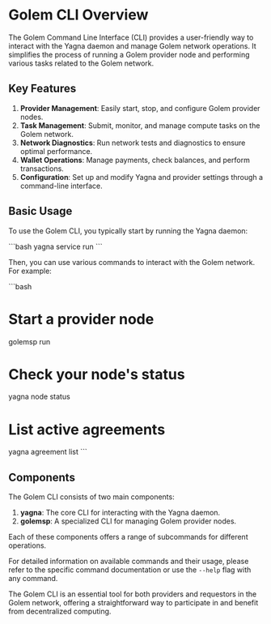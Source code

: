 # Golem CLI Overview

The Golem Command Line Interface (CLI) provides a user-friendly way to interact with the Yagna daemon and manage Golem network operations. It simplifies the process of running a Golem provider node and performing various tasks related to the Golem network.

## Key Features

1. **Provider Management**: Easily start, stop, and configure Golem provider nodes.
2. **Task Management**: Submit, monitor, and manage compute tasks on the Golem network.
3. **Network Diagnostics**: Run network tests and diagnostics to ensure optimal performance.
4. **Wallet Operations**: Manage payments, check balances, and perform transactions.
5. **Configuration**: Set up and modify Yagna and provider settings through a command-line interface.

## Basic Usage

To use the Golem CLI, you typically start by running the Yagna daemon:

\```bash
yagna service run
\```

Then, you can use various commands to interact with the Golem network. For example:

\```bash
# Start a provider node
golemsp run

# Check your node's status
yagna node status

# List active agreements
yagna agreement list
\```

## Components

The Golem CLI consists of two main components:

1. **yagna**: The core CLI for interacting with the Yagna daemon.
2. **golemsp**: A specialized CLI for managing Golem provider nodes.

Each of these components offers a range of subcommands for different operations.

For detailed information on available commands and their usage, please refer to the specific command documentation or use the `--help` flag with any command.

The Golem CLI is an essential tool for both providers and requestors in the Golem network, offering a straightforward way to participate in and benefit from decentralized computing.